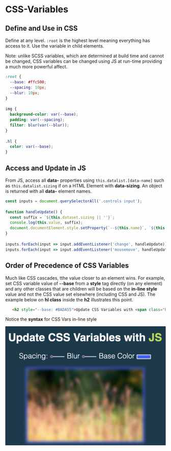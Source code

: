 # CSS-Variables

## Define and Use in CSS

Define at any level. `:root` is the highest level meaning everything has access to it. Use the variable in child elements.

Note: unlike SCSS variables, which are determined at build time and cannot be changed, CSS variables can be changed using JS at run-time providing a much more powerful affect.

```css
:root {
  --base: #ffc500;
  --spacing: 10px;
  --blur: 10px;
}

img {
  background-color: var(--base);
  padding: var(--spacing);
  filter: blur(var(--blur));
}

.hl {
  color: var(--base);
}
```

## Access and Update in JS

From JS, access all **data-** properties using `this.datalist.[data-name]` such as `this.datalist.sizing` if on a HTML Element with **data-sizing**. An object is returned with all **data-** element names.

```javascript
const inputs = document.querySelectorAll('.controls input');

function handleUpdate() {
  const suffix = `${this.dataset.sizing || ''}`;
  console.log(this.value, suffix);
  document.documentElement.style.setProperty(`--${this.name}`, `${this.value}${suffix}`);
}

inputs.forEach(input => input.addEventListener('change', handleUpdate));
inputs.forEach(input => input.addEventListener('mousemove', handleUpdate));
```

## Order of Precedence of CSS Variables

Much like CSS cascades, tthe value closer to an element wins. For example, set CSS variable value of **--base** from a **style** tag directly (on any element) and any other classes that are children will be based on the **in-line style** value and not the CSS value set elsewhere (including CSS and JS). The example below on **hl class** inside the **h2** illustrates this point.

```html
   <h2 style="--base: #BADA55">Update CSS Variables with <span class="hl">JS</span></h2>
```
Notice the **syntax** for CSS Vars in-line style

![CSS Vars and JS with in-line style precedence](img/07-12-2021-CSS%20Vars%20and%20JS.png)



